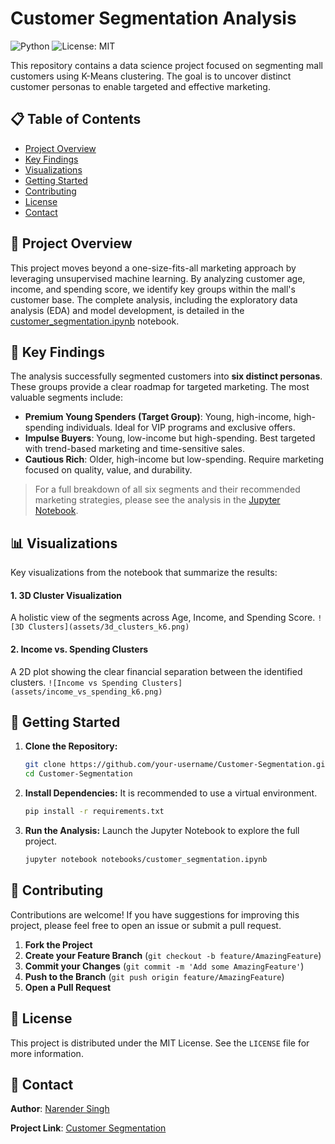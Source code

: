 # Customer Segmentation Analysis

![Python](https://img.shields.io/badge/Python-3.12-blue.svg)
![License: MIT](https://img.shields.io/badge/License-MIT-yellow.svg)

This repository contains a data science project focused on segmenting mall customers using K-Means clustering. The goal is to uncover distinct customer personas to enable targeted and effective marketing.

## 📋 Table of Contents
- [Project Overview](#-project-overview)
- [Key Findings](#-key-findings)
- [Visualizations](#-visualizations)
- [Getting Started](#-getting-started)
- [Contributing](#-contributing)
- [License](#-license)
- [Contact](#-contact)

## 📖 Project Overview
This project moves beyond a one-size-fits-all marketing approach by leveraging unsupervised machine learning. By analyzing customer age, income, and spending score, we identify key groups within the mall's customer base. The complete analysis, including the exploratory data analysis (EDA) and model development, is detailed in the [customer_segmentation.ipynb](./notebooks/customer_segmentation.ipynb) notebook.

## 🎯 Key Findings
The analysis successfully segmented customers into **six distinct personas**. These groups provide a clear roadmap for targeted marketing. The most valuable segments include:

- **Premium Young Spenders (Target Group)**: Young, high-income, high-spending individuals. Ideal for VIP programs and exclusive offers.
- **Impulse Buyers**: Young, low-income but high-spending. Best targeted with trend-based marketing and time-sensitive sales.
- **Cautious Rich**: Older, high-income but low-spending. Require marketing focused on quality, value, and durability.

> For a full breakdown of all six segments and their recommended marketing strategies, please see the analysis in the [Jupyter Notebook](./notebooks/customer_segmentation.ipynb).

## 📊 Visualizations
Key visualizations from the notebook that summarize the results:

#### 1. 3D Cluster Visualization
A holistic view of the segments across Age, Income, and Spending Score.
`![3D Clusters](assets/3d_clusters_k6.png)`

#### 2. Income vs. Spending Clusters
A 2D plot showing the clear financial separation between the identified clusters.
`![Income vs Spending Clusters](assets/income_vs_spending_k6.png)`


## 🚀 Getting Started

1.  **Clone the Repository:**
    ```bash
    git clone https://github.com/your-username/Customer-Segmentation.git
    cd Customer-Segmentation
    ```

2.  **Install Dependencies:**
    It is recommended to use a virtual environment.
    ```bash
    pip install -r requirements.txt
    ```

3.  **Run the Analysis:**
    Launch the Jupyter Notebook to explore the full project.
    ```bash
    jupyter notebook notebooks/customer_segmentation.ipynb
    ```

## 🤝 Contributing
Contributions are welcome! If you have suggestions for improving this project, please feel free to open an issue or submit a pull request.

1.  **Fork the Project**
2.  **Create your Feature Branch** (`git checkout -b feature/AmazingFeature`)
3.  **Commit your Changes** (`git commit -m 'Add some AmazingFeature'`)
4.  **Push to the Branch** (`git push origin feature/AmazingFeature`)
5.  **Open a Pull Request**

## 📄 License
This project is distributed under the MIT License. See the `LICENSE` file for more information.

## 📧 Contact
**Author**: [Narender Singh](https://github.com/Narendersingh007)  

**Project Link**: [Customer Segmentation](https://github.com/Narendersingh007/customer-segmentation)
